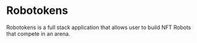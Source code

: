 # Robotokens

Robotokens is a full stack application that allows user to build NFT Robots that compete in an arena. 
